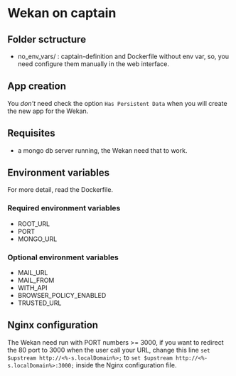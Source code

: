 # Wekan on captain
## Folder sctructure
* no_env_vars/ : captain-definition and Dockerfile without env var, so, you need configure them manually in the web interface.

## App creation
You *don't* need check the option `Has Persistent Data` when you will create the new app for the Wekan.

## Requisites
* a mongo db server running, the Wekan need that to work.

## Environment variables
For more detail, read the Dockerfile.

### Required environment variables
* ROOT_URL
* PORT
* MONGO_URL

### Optional environment variables
* MAIL_URL
* MAIL_FROM
* WITH_API
* BROWSER_POLICY_ENABLED
* TRUSTED_URL

## Nginx configuration
The Wekan need run with PORT numbers >= 3000, if you want to redirect the 80 port to 3000 when the user call your URL, change this line `set $upstream http://<%-s.localDomain%>;` to `set $upstream http://<%-s.localDomain%>:3000;` inside the Nginx configuration file.